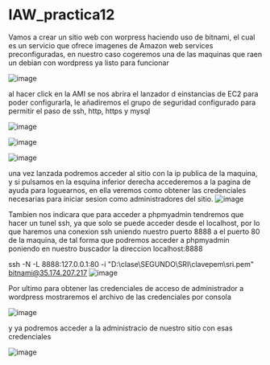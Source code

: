 # IAW_practica12

Vamos a crear un sitio web con worpress haciendo uso de bitnami, el cual es un servicio que ofrece imagenes de Amazon web services preconfiguradas, en nuestro caso cogeremos una de las maquinas que raen un debian con wordpress ya listo para funcionar

![image](https://user-images.githubusercontent.com/60846344/116872035-80cad800-ac15-11eb-9907-e81f2313ab16.png)

al hacer click en la AMI se nos abrira el lanzador d einstancias de EC2 para poder configurarla, le añadiremos el grupo de seguridad configurado para permitir el paso de ssh, http, https y mysql

![image](https://user-images.githubusercontent.com/60846344/116872095-993af280-ac15-11eb-92cb-4fd2246bdf7e.png)

![image](https://user-images.githubusercontent.com/60846344/116872140-b374d080-ac15-11eb-9d49-b4defc81551b.png)


![image](https://user-images.githubusercontent.com/60846344/116872572-63e2d480-ac16-11eb-9a7e-ae82e317b358.png)


una vez lanzada podremos acceder al sitio con la ip publica de la maquina, y si pulsamos en la esquina inferior derecha accederemos a la pagina de ayuda para loguearnos, en ella veremos como obtener las credenciales necesarias para iniciar sesion como administradores del sitio.
![image](https://user-images.githubusercontent.com/60846344/116872601-7230f080-ac16-11eb-86c5-d4b6d1f03185.png)

Tambien nos indicara que para acceder a phpmyadmin tendremos que hacer un tunel ssh, ya que solo se puede acceder desde el localhost, por lo que haremos una conexion ssh uniendo nuestro puerto 8888 a el puerto 80 de la maquina, de tal forma que podremos acceder a phpmyadmin poniendo en nuestro buscador la direccion localhost:8888

ssh -N -L 8888:127.0.0.1:80 -i "D:\clase\SEGUNDO\SRI\clavepem\sri.pem" bitnami@35.174.207.217
![image](https://user-images.githubusercontent.com/60846344/116873258-ab1d9500-ac17-11eb-8383-d2a78a079380.png)

Por ultimo para obtener las credenciales de acceso de administrador a wordpress mostraremos el archivo de las credenciales por consola

![image](https://user-images.githubusercontent.com/60846344/116873393-e6b85f00-ac17-11eb-8d51-b4143d10f126.png)

y ya podremos acceder a la administracio de nuestro sitio con esas credenciales

![image](https://user-images.githubusercontent.com/60846344/116873471-08b1e180-ac18-11eb-817d-907f01b4c031.png)
